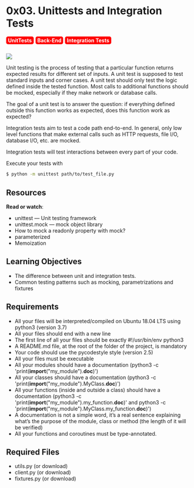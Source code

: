 # 0x03. Unittests and Integration Tests
<ul style="display: inline">
    <li style="list-style-type: none; background-color: red; padding: 2px 5px 2px 5px; color: white; font-weight: bold; float: left; border-radius: 5px; margin-right: 5px">UnitTests</li>
    <li style="list-style-type: none; background-color: red; padding: 2px 5px 2px 5px; color: white; font-weight: bold; float: left; border-radius: 5px; margin-right: 5px">Back-End</li>
    <li style="list-style-type: none; background-color: red; padding: 2px 5px 2px 5px; color: white; font-weight: bold; float: left; border-radius: 5px; margin-right: 5px">Integration Tests</li>
</ul>

##
![](https://s3.amazonaws.com/alx-intranet.hbtn.io/uploads/medias/2020/1/f088970b450e82c881ea.gif?X-Amz-Algorithm=AWS4-HMAC-SHA256&X-Amz-Credential=AKIARDDGGGOUSBVO6H7D%2F20231030%2Fus-east-1%2Fs3%2Faws4_request&X-Amz-Date=20231030T133359Z&X-Amz-Expires=86400&X-Amz-SignedHeaders=host&X-Amz-Signature=eed7a144ea99e03361149a671bc443d14cbe2b4c5bef1eb7c99e8d3007df03f1)

Unit testing is the process of testing that a particular function returns expected results for different set of inputs. A unit test is supposed to test standard inputs and corner cases. A unit test should only test the logic defined inside the tested function. Most calls to additional functions should be mocked, especially if they make network or database calls.

The goal of a unit test is to answer the question: if everything defined outside this function works as expected, does this function work as expected?

Integration tests aim to test a code path end-to-end. In general, only low level functions that make external calls such as HTTP requests, file I/O, database I/O, etc. are mocked.

Integration tests will test interactions between every part of your code.

Execute your tests with
```sh
$ python -m unittest path/to/test_file.py
```
## Resources
**Read or watch**:
* unittest — Unit testing framework
* unittest.mock — mock object library
* How to mock a readonly property with mock?
* parameterized
* Memoization
## Learning Objectives
* The difference between unit and integration tests.
* Common testing patterns such as mocking, parametrizations and fixtures
## Requirements
* All your files will be interpreted/compiled on Ubuntu 18.04 LTS using python3 (version 3.7)
* All your files should end with a new line
* The first line of all your files should be exactly #!/usr/bin/env python3
* A README.md file, at the root of the folder of the project, is mandatory
* Your code should use the pycodestyle style (version 2.5)
* All your files must be executable
* All your modules should have a documentation (python3 -c 'print(__import__("my_module").__doc__)')
* All your classes should have a documentation (python3 -c 'print(__import__("my_module").MyClass.__doc__)')
* All your functions (inside and outside a class) should have a documentation (python3 -c 'print(__import__("my_module").my_function.__doc__)' and python3 -c 'print(__import__("my_module").MyClass.my_function.__doc__)')
* A documentation is not a simple word, it’s a real sentence explaining what’s the purpose of the module, class or method (the length of it will be verified)
* All your functions and coroutines must be type-annotated.
## Required Files
* utils.py (or download)
* client.py (or download)
* fixtures.py (or download)
